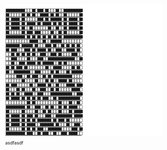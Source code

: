 <pre style="background-color:#ffffff;letter-spacing:-0.4em !important;line-height:1 !important"><a href="https://dzemiachkovskii.github.io/" target="_blank">
⬛⬛⬛⬛⬛⬛⬛⬜⬜⬜⬛⬜⬛⬛⬜⬛⬜⬜⬜⬛⬜⬜⬛⬛⬛⬛⬛⬛⬛
⬛⬜⬜⬜⬜⬜⬛⬜⬛⬜⬛⬜⬜⬛⬛⬛⬜⬛⬜⬛⬜⬜⬛⬜⬜⬜⬜⬜⬛
⬛⬜⬛⬛⬛⬜⬛⬜⬜⬜⬜⬜⬛⬛⬜⬛⬜⬛⬛⬛⬛⬜⬛⬜⬛⬛⬛⬜⬛
⬛⬜⬛⬛⬛⬜⬛⬜⬛⬛⬛⬜⬛⬜⬛⬛⬛⬜⬛⬜⬛⬜⬛⬜⬛⬛⬛⬜⬛
⬛⬜⬛⬛⬛⬜⬛⬜⬜⬛⬜⬜⬜⬜⬜⬜⬛⬜⬜⬛⬜⬜⬛⬜⬛⬛⬛⬜⬛
⬛⬜⬜⬜⬜⬜⬛⬜⬛⬛⬜⬛⬛⬜⬜⬜⬜⬛⬜⬜⬛⬜⬛⬜⬜⬜⬜⬜⬛
⬛⬛⬛⬛⬛⬛⬛⬜⬛⬜⬛⬜⬛⬜⬛⬜⬛⬜⬛⬜⬛⬜⬛⬛⬛⬛⬛⬛⬛
⬜⬜⬜⬜⬜⬜⬜⬜⬜⬛⬛⬛⬜⬜⬛⬜⬜⬛⬛⬛⬛⬜⬜⬜⬜⬜⬜⬜⬜
⬛⬛⬛⬛⬛⬜⬛⬛⬛⬛⬜⬛⬜⬜⬜⬛⬛⬜⬛⬜⬜⬛⬜⬛⬜⬛⬜⬛⬜
⬛⬜⬛⬛⬜⬜⬜⬛⬛⬜⬛⬜⬛⬛⬛⬜⬛⬜⬜⬛⬛⬜⬜⬛⬛⬛⬜⬛⬜
⬜⬜⬛⬜⬛⬜⬛⬜⬛⬜⬛⬜⬜⬛⬛⬜⬜⬛⬛⬜⬛⬜⬜⬜⬜⬛⬛⬜⬜
⬜⬜⬛⬛⬜⬜⬜⬜⬛⬜⬜⬜⬛⬛⬜⬜⬛⬛⬛⬛⬛⬛⬛⬛⬛⬛⬜⬜⬛
⬜⬜⬛⬜⬜⬛⬛⬜⬛⬛⬛⬜⬛⬜⬛⬛⬛⬛⬜⬜⬛⬜⬛⬜⬜⬜⬜⬜⬜
⬛⬜⬛⬜⬛⬛⬜⬛⬜⬜⬜⬜⬜⬜⬜⬛⬜⬜⬛⬛⬛⬜⬜⬜⬜⬛⬜⬛⬜
⬛⬜⬜⬛⬛⬛⬛⬛⬛⬜⬜⬛⬛⬜⬜⬜⬜⬛⬜⬛⬜⬜⬜⬛⬜⬛⬛⬛⬛
⬜⬜⬜⬜⬛⬛⬜⬜⬛⬜⬛⬛⬜⬜⬛⬜⬛⬜⬛⬛⬛⬛⬛⬛⬛⬜⬜⬜⬜
⬜⬜⬜⬜⬜⬜⬛⬜⬜⬜⬜⬛⬜⬜⬜⬛⬜⬛⬜⬜⬛⬛⬛⬜⬛⬜⬜⬜⬜
⬛⬜⬛⬛⬜⬜⬜⬜⬜⬛⬜⬜⬛⬛⬛⬜⬛⬜⬜⬛⬜⬜⬜⬛⬛⬛⬜⬛⬛
⬛⬜⬜⬜⬛⬜⬛⬜⬜⬜⬛⬜⬜⬛⬛⬜⬜⬛⬜⬛⬜⬜⬜⬜⬜⬛⬛⬛⬜
⬛⬜⬛⬜⬛⬜⬜⬛⬛⬛⬜⬜⬛⬛⬜⬜⬜⬛⬛⬛⬛⬛⬛⬛⬛⬜⬜⬛⬛
⬛⬜⬛⬛⬛⬜⬛⬜⬛⬜⬛⬜⬛⬜⬛⬛⬜⬜⬛⬜⬛⬛⬛⬛⬛⬛⬛⬛⬜
⬜⬜⬜⬜⬜⬜⬜⬜⬛⬜⬛⬜⬜⬜⬜⬜⬜⬜⬜⬜⬛⬜⬜⬜⬛⬜⬜⬛⬜
⬛⬛⬛⬛⬛⬛⬛⬜⬛⬜⬜⬛⬛⬜⬜⬛⬜⬛⬜⬜⬛⬜⬛⬜⬛⬛⬛⬜⬜
⬛⬜⬜⬜⬜⬜⬛⬜⬜⬜⬜⬛⬜⬜⬛⬜⬛⬜⬜⬜⬛⬜⬜⬜⬛⬜⬛⬛⬛
⬛⬜⬛⬛⬛⬜⬛⬜⬛⬛⬜⬛⬜⬜⬜⬛⬛⬜⬜⬛⬛⬛⬛⬛⬛⬜⬛⬛⬛
⬛⬜⬛⬛⬛⬜⬛⬜⬛⬜⬛⬜⬛⬛⬛⬛⬛⬜⬛⬜⬛⬛⬜⬛⬜⬜⬜⬜⬜
⬛⬜⬛⬛⬛⬜⬛⬜⬛⬛⬛⬜⬜⬛⬛⬛⬛⬛⬜⬛⬜⬜⬜⬛⬜⬜⬛⬛⬜
⬛⬜⬜⬜⬜⬜⬛⬜⬛⬜⬛⬜⬛⬛⬜⬜⬛⬛⬛⬛⬛⬜⬜⬜⬜⬛⬛⬜⬛
⬛⬛⬛⬛⬛⬛⬛⬜⬛⬛⬜⬜⬛⬜⬛⬛⬜⬜⬛⬜⬜⬛⬛⬜⬛⬛⬛⬜⬜
</a></pre>
asdfasdf
